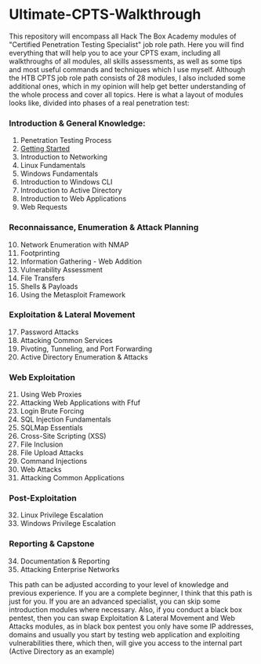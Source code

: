 # Ultimate-CPTS-Walkthrough
This repository will encompass all Hack The Box Academy modules of "Certified Penetration Testing Specialist" job role path. 
Here you will find everything that will help you to ace your CPTS exam, including all walkthroughs of all modules, all skills assessments, as well as some tips and most useful commands and techniques which I use myself. 
Although the HTB CPTS job role path consists of 28 modules, I also included some additional ones, which in my opinion will help get better understanding of the whole process and cover all topics. 
Here is what a layout of modules looks like, divided into phases of a real penetration test:
### Introduction & General Knowledge:
1. Penetration Testing Process
2. [Getting Started](/HTB-Academy/Getting%20Started.md) 
3. Introduction to Networking
4. Linux Fundamentals
5. Windows Fundamentals
6. Introduction to Windows CLI
7. Introduction to Active Directory
8. Introduction to Web Applications
9. Web Requests
### Reconnaissance, Enumeration & Attack Planning
10. Network Enumeration with NMAP
11. Footprinting
12. Information Gathering - Web Addition
13. Vulnerability Assessment
14. File Transfers
15. Shells & Payloads
16. Using the Metasploit Framework
### Exploitation & Lateral Movement
17. Password Attacks
18. Attacking Common Services
19. Pivoting, Tunneling, and Port Forwarding
20. Active Directory Enumeration & Attacks
### Web Exploitation 
21. Using Web Proxies
22. Attacking Web Applications with Ffuf
23. Login Brute Forcing 
24. SQL Injection Fundamentals
25. SQLMap Essentials
26. Cross-Site Scripting (XSS)
27. File Inclusion
28. File Upload Attacks
29. Command Injections
30. Web Attacks
31. Attacking Common Applications
### Post-Exploitation
32. Linux Privilege Escalation
33. Windows Privilege Escalation
### Reporting & Capstone
34. Documentation & Reporting
35. Attacking Enterprise Networks

This path can be adjusted according to your level of knowledge and previous experience. If you are a complete beginner, I think that this path is just for you. If you are an advanced specialist, you can skip some introduction modules where necessary. Also, if you conduct a black box pentest, then you can swap Exploitation & Lateral Movement and Web Attacks modules, as in black box pentest you only have some IP addresses, domains and usually you start by testing web application and exploiting vulnerabilities there, which then, will give you access to the internal part (Active Directory as an example)
